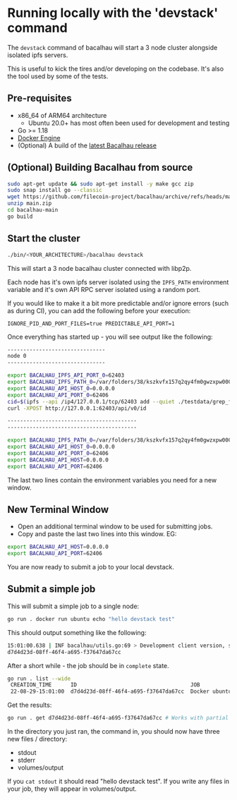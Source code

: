 # Running locally with the 'devstack' command

The `devstack` command of bacalhau will start a 3 node cluster alongside isolated ipfs servers.

This is useful to kick the tires and/or developing on the codebase.  It's also the tool used by some of the tests.

## Pre-requisites

 * x86_64 of ARM64 architecture
    * Ubuntu 20.0+ has most often been used for development and testing
 * Go >= 1.18
 * [Docker Engine](https://docs.docker.com/get-docker/)
 * (Optional) A build of the [latest Bacalhau release](https://github.com/filecoin-project/bacalhau/releases/)

## (Optional) Building Bacalhau from source

```bash
sudo apt-get update && sudo apt-get install -y make gcc zip
sudo snap install go --classic
wget https://github.com/filecoin-project/bacalhau/archive/refs/heads/main.zip
unzip main.zip
cd bacalhau-main
go build
```

## Start the cluster

```bash
./bin/<YOUR_ARCHITECTURE>/bacalhau devstack
```

This will start a 3 node bacalhau cluster connected with libp2p.

Each node has it's own ipfs server isolated using the `IPFS_PATH` environment variable and it's own API RPC server isolated using a random port.

If you would like to make it a bit more predictable and/or ignore errors (such as during CI), you can add the following before your execution:
```
IGNORE_PID_AND_PORT_FILES=true PREDICTABLE_API_PORT=1
```

Once everything has started up - you will see output like the following:

```bash
-------------------------------
node 0
-------------------------------

export BACALHAU_IPFS_API_PORT_0=62403
export BACALHAU_IPFS_PATH_0=/var/folders/38/kszkvfx157q2qy4fm0gwzxpw0000gn/T/ipfs-tmp2419155176
export BACALHAU_API_HOST_0=0.0.0.0
export BACALHAU_API_PORT_0=62406
cid=$(ipfs --api /ip4/127.0.0.1/tcp/62403 add --quiet ./testdata/grep_file.txt)
curl -XPOST http://127.0.0.1:62403/api/v0/id

-----------------------------------------
-----------------------------------------

export BACALHAU_IPFS_PATH_0=/var/folders/38/kszkvfx157q2qy4fm0gwzxpw0000gn/T/ipfs-tmp2419155176
export BACALHAU_API_HOST_0=0.0.0.0
export BACALHAU_API_PORT_0=62406
export BACALHAU_API_HOST=0.0.0.0
export BACALHAU_API_PORT=62406
```

The last two lines contain the environment variables you need for a new window.

## New Terminal Window
* Open an additional terminal window to be used for submitting jobs.
* Copy and paste the last two lines into this window. EG:

```bash
export BACALHAU_API_HOST=0.0.0.0
export BACALHAU_API_PORT=62406
```
You are now ready to submit a job to your local devstack.

## Submit a simple job

This will submit a simple job to a single node:

```bash
go run . docker run ubuntu echo "hello devstack test"
```

This should output something like the following:
```bash
15:01:00.638 | INF bacalhau/utils.go:69 > Development client version, skipping version check
d7d4d23d-08ff-46f4-a695-f37647da67cc
```

After a short while - the job should be in `complete` state.

```bash
go run . list --wide
 CREATION_TIME      ID                                    JOB                             STATE      RESULT
 22-08-29-15:01:00  d7d4d23d-08ff-46f4-a695-f37647da67cc  Docker ubuntu echo hello world  Published  /ipfs/QmW7TdjNEMzqmWxm5WPK1p6QCkeChxMLpvhLxyUW2wpjCf
```

Get the results:
```bash
go run . get d7d4d23d-08ff-46f4-a695-f37647da67cc # Works with partial IDs - just the first 8 characters
```

In the directory you just ran, the command in, you should now have three new files / directory:
- stdout
- stderr
- volumes/output

If you `cat stdout` it should read "hello devstack test". If you write any files in your job, they will appear in volumes/output.